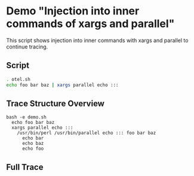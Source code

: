 # Demo "Injection into inner commands of xargs and parallel"
This script shows injection into inner commands with xargs and parallel to continue tracing.
## Script
```sh
. otel.sh
echo foo bar baz | xargs parallel echo :::
```
## Trace Structure Overview
```
bash -e demo.sh
  echo foo bar baz
  xargs parallel echo :::
    /usr/bin/perl /usr/bin/parallel echo ::: foo bar baz
      echo bar
      echo baz
      echo foo
```
## Full Trace
```
```

